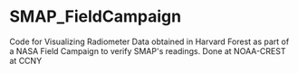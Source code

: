 # SMAP_FieldCampaign
Code for Visualizing Radiometer Data obtained in Harvard Forest as part of a NASA Field Campaign to verify SMAP's readings. Done at NOAA-CREST at CCNY
